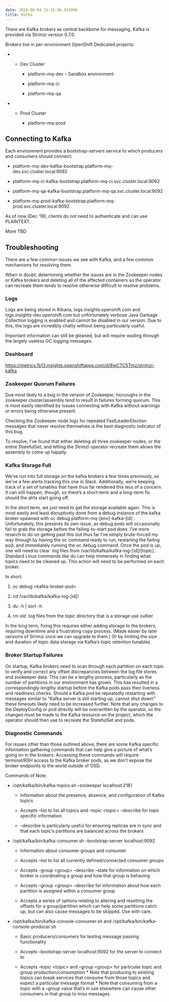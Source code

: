 ```yaml
---
date: 2020-06-04 22:15:00.833996
title: Kafka
---
```

<div id="kafka" class="section">


There are Kafka brokers as central backbone for messaging. Kafka is
provided via Strimzi version 0.7.0.

Brokers live in per-environment OpenShift Dedicated projects:

  -   - Dev Cluster
        
          - platform-mq-dev – Sandbox environment
        
          - platform-mq-ci
        
          - platform-mq-qa

  -   - Prod Cluster
        
          - platform-mq-prod

<div id="connecting-to-kafka" class="section">

## Connecting to Kafka

Each environment provides a bootstrap-servers service to which producers
and consumers should connect:

  - platform-mq-dev-kafka-bootstrap.platform-mq-dev.svc.cluster.local:9092

  - platform-mq-ci-kafka-bootstrap.platform-mq-ci.svc.cluster.local:9092

  - platform-mq-qa-kafka-bootstrap.platform-mq-qa.svc.cluster.local:9092

  - platform-mq-prod-kafka-bootstrap.platform-mq-prod.svc.cluster.local:9092

As of now (Dec ‘19), clients do not need to authenticate and can use
PLAINTEXT.

More TBD

</div>

<div id="troubleshooting" class="section">

## Troubleshooting

There are a few common issues we see with Kafka, and a few common
mechanisms for resolving them.

When in doubt, determining whether the issues are in the Zookeeper nodes
or Kafka brokers and deleting all of the affected containers so the
operator can recreate them tends to resolve otherwise difficult to
resolve problems.

<div id="logs" class="section">

### Logs

Logs are being stored in Kibana, logs.insights.openshift.com and
logs.insights-dev.openshift.com but unfortunately verbose Java Garbage
Collection logging is enabled and cannot be disabled in our version. Due
to this, the logs are incredibly chatty without being particularly
useful.

Important information can still be gleaned, but will require wading
through the largely useless GC logging messages.

</div>

<div id="dashboard" class="section">

### Dashboard

<https://metrics.1b13.insights.openshiftapps.com/d/8wCTC5Tmz/strimzi-kafka>

</div>

<div id="zookeeper-quorum-failures" class="section">

### Zookeeper Quorum Failures

Due most likely to a bug in the version of Zookeeper, hiccoughs in the
zookeeper cluster/assembly tend to result in failures forming quorum.
This is most easily identified by issues connecting with Kafka without
warnings or errors being otherwise present.

Checking the Zookeeper node logs for repeated FastLeaderElection
messages that never resolve themselves is the best diagnostic indicator
of this bug.

To resolve, I’ve found that either deleting all three zookeeper nodes,
or the entire StatefulSet, and letting the Strimzi operator recreate
them allows the assembly to come up happily.

</div>

<div id="kafka-storage-full" class="section">

### Kafka Storage Full

We’ve run into full storage on the kafka brokers a few times previously,
so we’ve a few alerts tracking this one in Slack. Additionally, we’re
keeping track of a set of tunables that have thus far rendered this less
of a concern. It can still happen, though, so there’s a short-term and a
long-term fix should the alrts start going off.

In the short term, we just need to get the storage available again. This
is most easily and least disruptively done from a debug instance of the
kafka broker spawned with oc debug platform-mq-\[env\]-kafka-\[id\] .
Unfortunately, this presents its own issue, as debug pods will
occasionally fail to grab the storage before the failing-to-start pod
does. I’ve more resarch to do on getting past this but thus far I’ve
simply brute-forced my way through by having the oc command ready to
run, restarting the failing pod, and immediately running the oc debug
command. Once the pod is up, one will need to clear .log files from
/var/lib/kafka/kafka-log-\[id\]/\[topic\] . Standard Linux commands like
du can help immensely in finding what topics need to be cleaned up. This
action will need to be performed on each broker.

In short:

1.  oc debug \<kafka-broker-pod\>

2.  cd /var/lib/kafka/kafka-log-\[id\]/

3.  du -h | sort -h

4.  rm old .log files from the topic directory that is a storage use
    outlier

In the long term, fixing this requires either adding storage to the
brokers, requiring downtime and a frustrating copy process. (Made easier
by later versions of Strimzi once we can upgrade to them.) Or by
limiting the size and duration of topic data storage via Kafka’s topic
retention tunables.

</div>

<div id="broker-startup-failures" class="section">

### Broker Startup Failures

On startup, Kafka brokers need to scan through each partition on each
topic to verify and correct any offset discrepancies between the log
file stores and zookeeper data. This can be a lengthy process,
particularly as the number of partitions in our environment has grown.
This has resulted in a correspondingly lengthy startup before the Kafka
pods pass their liveness and readiness checks. Should a Kafka pod be
repeatedly restarting with messages similar to “Kafka server is still
starting up, cannot shut down\!” these timeouts likely need to be
increased further. Note that any changes to the DeployConfig or pod
directly will be overwritten by the operator, so the changes must be
made to the Kafka resource on the project, which the operator should
then use to recreate the StatefulSet and pods.

</div>

<div id="diagnostic-commands" class="section">

### Diagnostic Commands

For issues other than those outlined above, there are some Kafka
specific information gathering commands that can help give a picture of
what’s going on in the brokers. Accessing these commands will require
terminal/RSH access to the Kafka broker pods, as we don’t expose the
broker endpoints to the world outside of OSD.

Commands of Note:

  - /opt/kafka/bin/kafka-topics.sh –zookeeper localhost:2181
    
      - Information about the presence, absence, and configuration of
        Kafka topics
    
      - Accepts –list to list all topics and –topic \<topic\> –describe
        for topic specific information
    
      - –describe is particularly useful for ensuring replicas are in
        sync and that each topic’s partitions are balanced across the
        brokers

  - /opt/kafka/bin/kafka-consumer.sh –bootstrap-server localhost:9092
    
      - Information about consumer groups and consumer
    
      - Accepts –list to list all currently defined/connected consumer
        groups
    
      - Accepts –group \<group\> –describe –state for information on
        which broker is coordinating a group and how that group is
        behaving
    
      - Accepts –group \<group\> –describe for information about how
        each partition is assigned within a consumer group
    
      - Accepts a series of options relating to altering and resetting
        the offsets for a group/partition which can help some partitions
        catch up, but can also cause messages to be skipped. Use with
        care.

  - /opt/kafka/bin/kafka-console-consumer.sh and
    /opt/kafka/bin/kafka-console-producer.sh
    
      - Basic producers/consumers for testing message passing
        functionality
    
      - Accepts –bootstrap-server localhost:9092 for the server to
        connect to
    
      - Accepts –topic \<topic\> and –group \<group\> for particular
        topic and group production/consumption \* Note that producing to
        existing topics can break services that consume from those
        topics and expect a particular message format \* Note that
        consuming from a topic with a –group value that’s in use
        elsewhere can cause other consumers in that group to miss
        messages

</div>

</div>

</div>